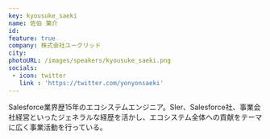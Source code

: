 ```yaml
---
key: kyousuke_saeki
name: 佐伯 葉介
id: 
feature: true
company: 株式会社ユークリッド
city: 
photoURL: /images/speakers/kyousuke_saeki.png
socials:
 - icon: twitter
   link : 'https://twitter.com/yonyonsaeki'
---
```

Salesforce業界歴15年のエコシステムエンジニア。SIer、Salesforce社、事業会社経営といったジェネラルな経歴を活かし、エコシステム全体への貢献をテーマに広く事業活動を行っている。
